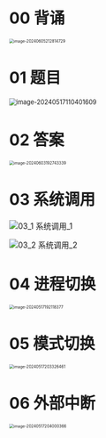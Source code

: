 # 00 背诵

<img src="https://cvp.oss-cn-shanghai.aliyuncs.com/picgo/202406052128061.png" alt="image-20240605212814729" style="zoom:50%;" />



# 01 题目

<img src="https://cvp.oss-cn-shanghai.aliyuncs.com/picgo/202405171104670.png" alt="image-20240517110401609" style="zoom:80%;" />



# 02 答案

<img src="https://cvp.oss-cn-shanghai.aliyuncs.com/picgo/202406031927477.png" alt="image-20240603192743339" style="zoom:50%;" />



# 03 系统调用

![03_1 系统调用_1](https://cvp.oss-cn-shanghai.aliyuncs.com/picgo/202405231639286.png)

![03_2 系统调用_2](https://cvp.oss-cn-shanghai.aliyuncs.com/picgo/202405231639443.png)



# 04 进程切换

<img src="https://cvp.oss-cn-shanghai.aliyuncs.com/picgo/202405171921023.png" alt="image-20240517192118377" style="zoom:50%;" />



# 05 模式切换

<img src="https://cvp.oss-cn-shanghai.aliyuncs.com/picgo/202405172033767.png" alt="image-20240517203326461" style="zoom:50%;" />



# 06 外部中断

<img src="https://cvp.oss-cn-shanghai.aliyuncs.com/picgo/202405172040503.png" alt="image-20240517204000366" style="zoom:50%;" />
